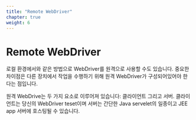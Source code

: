 ```yaml
---
title: "Remote WebDriver"
chapter: true
weight: 6
---
```


# Remote WebDriver

로컬 환경에서와 같은 방법으로 WebDriver를 원격으로 사용할 수도 있습니다.
중요한 차이점은 다른 장치에서 작업을 수행하기 위해 원격 WebDriver가 구성되어있어야 한다는 점입니다.

원격 WebDrive는 두 가지 요소로 이루어져 있습니다: 클라이언트 그리고 서버.
클라이언트는 당신의 WebDriver teset이며 서버는 간단한 Java servelet의 일종이고 JEE app 서버에 호스팅될 수 있습니다.
